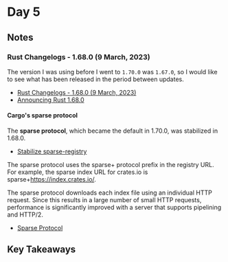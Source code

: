 # Day 5

## Notes

### Rust Changelogs - 1.68.0 (9 March, 2023)

The version I was using before I went to `1.70.0` was `1.67.0`, so I would like to see what has been released in the period between updates.

- [Rust Changelogs - 1.68.0 (9 March, 2023)](https://releases.rs/docs/1.68.0/)
- [Announcing Rust 1.68.0](https://blog.rust-lang.org/2023/03/09/Rust-1.68.0.html)

#### Cargo's sparse protocol

The **sparse protocol**, which became the default in 1.70.0, was stabilized in 1.68.0.

- [Stabilize sparse-registry](https://github.com/rust-lang/cargo/pull/11224/)

The sparse protocol uses the sparse+ protocol prefix in the registry URL. For example, the sparse index URL for crates.io is sparse+https://index.crates.io/.

The sparse protocol downloads each index file using an individual HTTP request. Since this results in a large number of small HTTP requests, performance is significantly improved with a server that supports pipelining and HTTP/2.

- [Sparse Protocol](https://doc.rust-lang.org/stable/cargo/reference/registry-index.html#sparse-protocol)

## Key Takeaways
